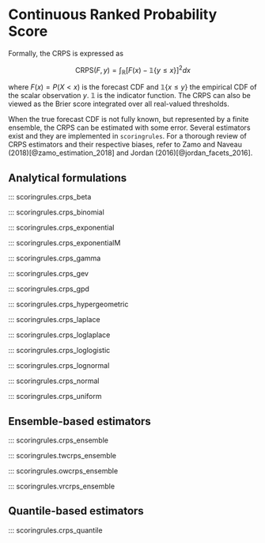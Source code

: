 # Continuous Ranked Probability Score

Formally, the CRPS is expressed as

$$\text{CRPS}(F, y) = \int_{\mathbb{R}}[F(x)-\mathbb{1}\{y \le x\}]^2 dx$$

where $F(x) = P(X<x)$ is the forecast CDF and $\mathbb{1}\{x \le y\}$ the empirical CDF
of the scalar observation $y$. $\mathbb{1}$ is the indicator function. The CRPS can
also be viewed as the Brier score integrated over all real-valued thresholds.

When the true forecast CDF is not fully known, but represented by a finite ensemble, the CRPS can be estimated with some error. Several estimators exist and they are implemented in `scoringrules`. For a thorough review of CRPS estimators and their respective biases, refer to Zamo and Naveau (2018)[@zamo_estimation_2018] and Jordan (2016)[@jordan_facets_2016].


## Analytical formulations

::: scoringrules.crps_beta

::: scoringrules.crps_binomial

::: scoringrules.crps_exponential

::: scoringrules.crps_exponentialM

::: scoringrules.crps_gamma

::: scoringrules.crps_gev

::: scoringrules.crps_gpd

::: scoringrules.crps_hypergeometric

::: scoringrules.crps_laplace

::: scoringrules.crps_loglaplace

::: scoringrules.crps_loglogistic

::: scoringrules.crps_lognormal

::: scoringrules.crps_normal

::: scoringrules.crps_uniform

## Ensemble-based estimators

::: scoringrules.crps_ensemble

::: scoringrules.twcrps_ensemble

::: scoringrules.owcrps_ensemble

::: scoringrules.vrcrps_ensemble

## Quantile-based estimators

::: scoringrules.crps_quantile


<br/><br/>
